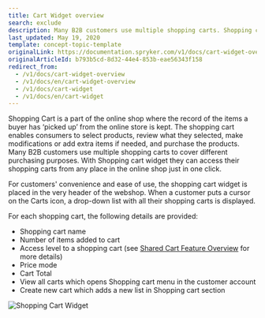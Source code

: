 ```yaml
---
title: Cart Widget overview
search: exclude
description: Many B2B customers use multiple shopping carts. Shopping cart widget allows them to access shopping carts from any place in the online shop in one click.
last_updated: May 19, 2020
template: concept-topic-template
originalLink: https://documentation.spryker.com/v1/docs/cart-widget-overview
originalArticleId: b793b5cd-8d32-44e4-853b-eae56343f158
redirect_from:
  - /v1/docs/cart-widget-overview
  - /v1/docs/en/cart-widget-overview
  - /v1/docs/cart-widget
  - /v1/docs/en/cart-widget
---
```


Shopping Cart is a part of the online shop where the record of the items a buyer has ‘picked up’ from the online store is kept. The shopping cart enables consumers to select products, review what they selected, make modifications or add extra items if needed, and purchase the products. Many B2B customers use multiple shopping carts to cover different purchasing purposes. With Shopping cart widget they can access their shopping carts from any place in the online shop just in one click.

For customers' convenience and ease of use, the shopping cart widget is placed in the very header of the webshop. When a customer puts a cursor on the Carts icon, a drop-down list with all their shopping carts is displayed.

For each shopping cart, the following details are provided:

* Shopping cart name
* Number of items added to cart
* Access level to a shopping cart (see [Shared Cart Feature Overview](/docs/scos/user/features/{{page.version}}/shared-carts-feature-overview.html) for more details)
* Price mode
* Cart Total
* View all carts which opens Shopping cart menu in the customer account
* Create new cart which adds a new list in Shopping cart section

![Shopping Cart Widget](https://spryker.s3.eu-central-1.amazonaws.com/docs/Features/Shopping+Cart/Cart/Shopping+Cart+Widget+Overview/shopping-cart-widget.png) 

<!-- Last review date: Oct 29, 2018 -- by Andrew Chekanov -->

